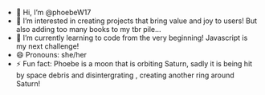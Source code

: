 - 👋 Hi, I’m @phoebeW17
- 👀 I’m interested in creating projects that bring value and joy to users! But also adding too many books to my tbr pile... 
- 🌱 I’m currently learning to code from the very beginning! Javascript is my next challenge!
- 😄 Pronouns: she/her
- ⚡ Fun fact: Phoebe is a moon that is orbiting Saturn, sadly it is being hit by space debris and disintergrating , creating another ring around Saturn!

<!---
phoebeW17/phoebeW17 is a ✨ special ✨ repository because its `README.md` (this file) appears on your GitHub profile.
You can click the Preview link to take a look at your changes.
--->
